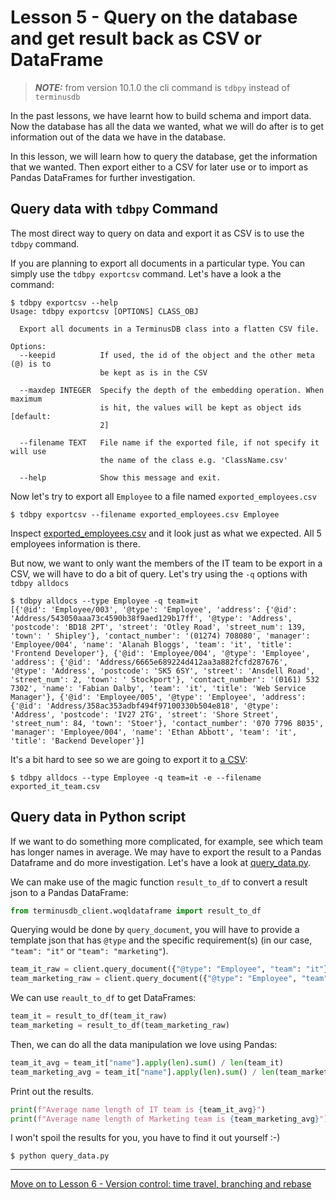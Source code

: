 # Lesson 5 - Query on the database and get result back as CSV or DataFrame

> **_NOTE:_** from version 10.1.0 the cli command is `tdbpy` instead of `terminusdb`

In the past lessons, we have learnt how to build schema and import data. Now the database has all the data we wanted, what we will do after is to get information out of the data we have in the database.

In this lesson, we will learn how to query the database, get the information that we wanted. Then export either to a CSV for later use or to import as Pandas DataFrames for further investigation.

## Query data with `tdbpy` Command

The most direct way to query on data and export it as CSV is to use the `tdbpy` command.

If you are planning to export all documents in a particular type. You can simply use the `tdbpy exportcsv` command. Let's have a look a the command:

```
$ tdbpy exportcsv --help
Usage: tdbpy exportcsv [OPTIONS] CLASS_OBJ

  Export all documents in a TerminusDB class into a flatten CSV file.

Options:
  --keepid          If used, the id of the object and the other meta (@) is to
                    be kept as is in the CSV

  --maxdep INTEGER  Specify the depth of the embedding operation. When maximum
                    is hit, the values will be kept as object ids  [default:
                    2]

  --filename TEXT   File name if the exported file, if not specify it will use
                    the name of the class e.g. 'ClassName.csv'

  --help            Show this message and exit.
```

Now let's try to export all `Employee` to a file named `exported_employees.csv`

`$ tdbpy exportcsv --filename exported_employees.csv Employee`

Inspect [exported_employees.csv](exported_employees.csv) and it look just as what we expected. All 5 employees information is there.

But now, we want to only want the members of the IT team to be export in a CSV, we will have to do a bit of query. Let's try using the `-q` options with `tdbpy alldocs`

```
$ tdbpy alldocs --type Employee -q team=it
[{'@id': 'Employee/003', '@type': 'Employee', 'address': {'@id': 'Address/543050aaa73c4590b38f9aed129b17ff', '@type': 'Address', 'postcode': 'BD18 2PT', 'street': 'Otley Road', 'street_num': 139, 'town': ' Shipley'}, 'contact_number': '(01274) 708080', 'manager': 'Employee/004', 'name': 'Alanah Bloggs', 'team': 'it', 'title': 'Frontend Developer'}, {'@id': 'Employee/004', '@type': 'Employee', 'address': {'@id': 'Address/6665e689224d412aa3a882fcfd287676', '@type': 'Address', 'postcode': 'SK5 6SY', 'street': 'Ansdell Road', 'street_num': 2, 'town': ' Stockport'}, 'contact_number': '(0161) 532 7302', 'name': 'Fabian Dalby', 'team': 'it', 'title': 'Web Service Manager'}, {'@id': 'Employee/005', '@type': 'Employee', 'address': {'@id': 'Address/358ac353adbf494f97100330b504e818', '@type': 'Address', 'postcode': 'IV27 2TG', 'street': 'Shore Street', 'street_num': 84, 'town': 'Stoer'}, 'contact_number': '070 7796 8035', 'manager': 'Employee/004', 'name': 'Ethan Abbott', 'team': 'it', 'title': 'Backend Developer'}]
```

It's a bit hard to see so we are going to export it to [a CSV](exported_it_team.csv):

`$ tdbpy alldocs --type Employee -q team=it -e --filename exported_it_team.csv`

## Query data in Python script

If we want to do something more complicated, for example, see which team has longer names in average. We may have to export the result to a Pandas Dataframe and do more investigation. Let's have a look at [query_data.py](query_data.py).

We can make use of the magic function `result_to_df` to convert a result json to a Pandas DataFrame:

```python
from terminusdb_client.woqldataframe import result_to_df
```

Querying would be done by `query_document`, you will have to provide a template json that has `@type` and the specific requirement(s) (in our case, `"team": "it"` or `"team": "marketing"`).

```python
team_it_raw = client.query_document({"@type": "Employee", "team": "it"})
team_marketing_raw = client.query_document({"@type": "Employee", "team": "marketing"})
```

We can use `reault_to_df` to get DataFrames:

```python
team_it = result_to_df(team_it_raw)
team_marketing = result_to_df(team_marketing_raw)
```

Then, we can do all the data manipulation we love using Pandas:

```python
team_it_avg = team_it["name"].apply(len).sum() / len(team_it)
team_marketing_avg = team_it["name"].apply(len).sum() / len(team_marketing)
```

Print out the results.

```python
print(f"Average name length of IT team is {team_it_avg}")
print(f"Average name length of Marketing team is {team_marketing_avg}")
```

I won't spoil the results for you, you have to find it out yourself :-)

`$ python query_data.py`

---

[Move on to Lesson 6 - Version control: time travel, branching and rebase](lesson_6.md)
